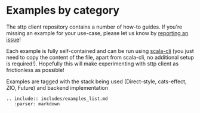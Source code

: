 # Examples by category

The sttp client repository contains a number of how-to guides. If you're missing an example for your use-case, please let us
know by [reporting an issue](https://github.com/softwaremill/sttp)!

Each example is fully self-contained and can be run using [scala-cli](https://scala-cli.virtuslab.org) (you just need
to copy the content of the file, apart from scala-cli, no additional setup is required!). Hopefully this will make
experimenting with sttp client as frictionless as possible!

Examples are tagged with the stack being used (Direct-style, cats-effect, ZIO, Future) and backend implementation

```{eval-rst}
.. include:: includes/examples_list.md
   :parser: markdown
```


